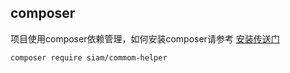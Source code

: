 ## composer
项目使用composer依赖管理，如何安装composer请参考 [安装传送门](https://docs.phpcomposer.com/01-basic-usage.html)

```
composer require siam/commom-helper
```
